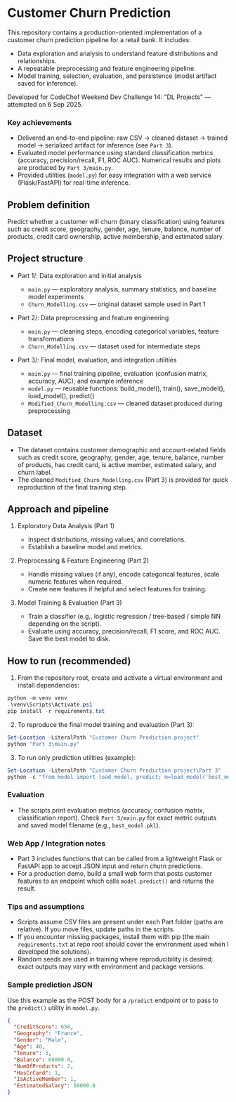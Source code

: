 
# Customer Churn Prediction

This repository contains a production-oriented implementation of a customer churn prediction pipeline for a retail bank. It includes:

- Data exploration and analysis to understand feature distributions and relationships.
- A repeatable preprocessing and feature engineering pipeline.
- Model training, selection, evaluation, and persistence (model artifact saved for inference).

Developed for CodeChef Weekend Dev Challenge 14: "DL Projects" — attempted on 6 Sep 2025.

### Key achievements

- Delivered an end-to-end pipeline: raw CSV → cleaned dataset → trained model → serialized artifact for inference (see `Part 3`).
- Evaluated model performance using standard classification metrics (accuracy, precision/recall, F1, ROC AUC). Numerical results and plots are produced by `Part 3/main.py`.
- Provided utilities (`model.py`) for easy integration with a web service (Flask/FastAPI) for real-time inference.

## Problem definition

Predict whether a customer will churn (binary classification) using features such as credit score, geography, gender, age, tenure, balance, number of products, credit card ownership, active membership, and estimated salary.

## Project structure

- Part 1/: Data exploration and initial analysis
  - `main.py` — exploratory analysis, summary statistics, and baseline model experiments
  - `Churn_Modelling.csv` — original dataset sample used in Part 1

- Part 2/: Data preprocessing and feature engineering
  - `main.py` — cleaning steps, encoding categorical variables, feature transformations
  - `Churn_Modelling.csv` — dataset used for intermediate steps

- Part 3/: Final model, evaluation, and integration utilities
  - `main.py` — final training pipeline, evaluation (confusion matrix, accuracy, AUC), and example inference
  - `model.py` — reusable functions: build_model(), train(), save_model(), load_model(), predict()
  - `Modified_Churn_Modelling.csv` — cleaned dataset produced during preprocessing

## Dataset

- The dataset contains customer demographic and account-related fields such as credit score, geography, gender, age, tenure, balance, number of products, has credit card, is active member, estimated salary, and churn label.
- The cleaned `Modified_Churn_Modelling.csv` (Part 3) is provided for quick reproduction of the final training step.

## Approach and pipeline

1. Exploratory Data Analysis (Part 1)
   - Inspect distributions, missing values, and correlations.
   - Establish a baseline model and metrics.

2. Preprocessing & Feature Engineering (Part 2)
   - Handle missing values (if any), encode categorical features, scale numeric features when required.
   - Create new features if helpful and select features for training.

3. Model Training & Evaluation (Part 3)
   - Train a classifier (e.g., logistic regression / tree-based / simple NN depending on the script).
   - Evaluate using accuracy, precision/recall, F1 score, and ROC AUC. Save the best model to disk.

## How to run (recommended)

1. From the repository root, create and activate a virtual environment and install dependencies:

```powershell
python -m venv venv
.\venv\Scripts\Activate.ps1
pip install -r requirements.txt
```

2. To reproduce the final model training and evaluation (Part 3):

```powershell
Set-Location -LiteralPath "Customer Churn Prediction project"
python "Part 3\main.py"
```

3. To run only prediction utilities (example):

```powershell
Set-Location -LiteralPath "Customer Churn Prediction project\Part 3"
python -c "from model import load_model, predict; m=load_model('best_model.pkl'); print(predict(m, sample_input))"
```

### Evaluation

- The scripts print evaluation metrics (accuracy, confusion matrix, classification report). Check `Part 3/main.py` for exact metric outputs and saved model filename (e.g., `best_model.pkl`).

### Web App / Integration notes

- Part 3 includes functions that can be called from a lightweight Flask or FastAPI app to accept JSON input and return churn predictions.
- For a production demo, build a small web form that posts customer features to an endpoint which calls `model.predict()` and returns the result.

### Tips and assumptions

- Scripts assume CSV files are present under each Part folder (paths are relative). If you move files, update paths in the scripts.
- If you encounter missing packages, install them with pip (the main `requirements.txt` at repo root should cover the environment used when I developed the solutions).
- Random seeds are used in training where reproducibility is desired; exact outputs may vary with environment and package versions.

### Sample prediction JSON

Use this example as the POST body for a `/predict` endpoint or to pass to the `predict()` utility in `model.py`.

```json
{
  "CreditScore": 650,
  "Geography": "France",
  "Gender": "Male",
  "Age": 40,
  "Tenure": 3,
  "Balance": 60000.0,
  "NumOfProducts": 2,
  "HasCrCard": 1,
  "IsActiveMember": 1,
  "EstimatedSalary": 50000.0
}
```


